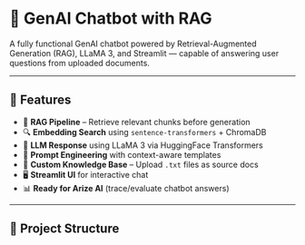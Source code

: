 # 🤖 GenAI Chatbot with RAG

A fully functional GenAI chatbot powered by Retrieval-Augmented Generation (RAG), LLaMA 3, and Streamlit — capable of answering user questions from uploaded documents.

---

## 🚀 Features

- 🧠 **RAG Pipeline** – Retrieve relevant chunks before generation  
- 🔍 **Embedding Search** using `sentence-transformers` + ChromaDB  
- 💬 **LLM Response** using LLaMA 3 via HuggingFace Transformers  
- 🧾 **Prompt Engineering** with context-aware templates  
- 📄 **Custom Knowledge Base** – Upload `.txt` files as source docs  
- 🖥️ **Streamlit UI** for interactive chat  
- 📊 **Ready for Arize AI** (trace/evaluate chatbot answers)

---

## 📁 Project Structure

